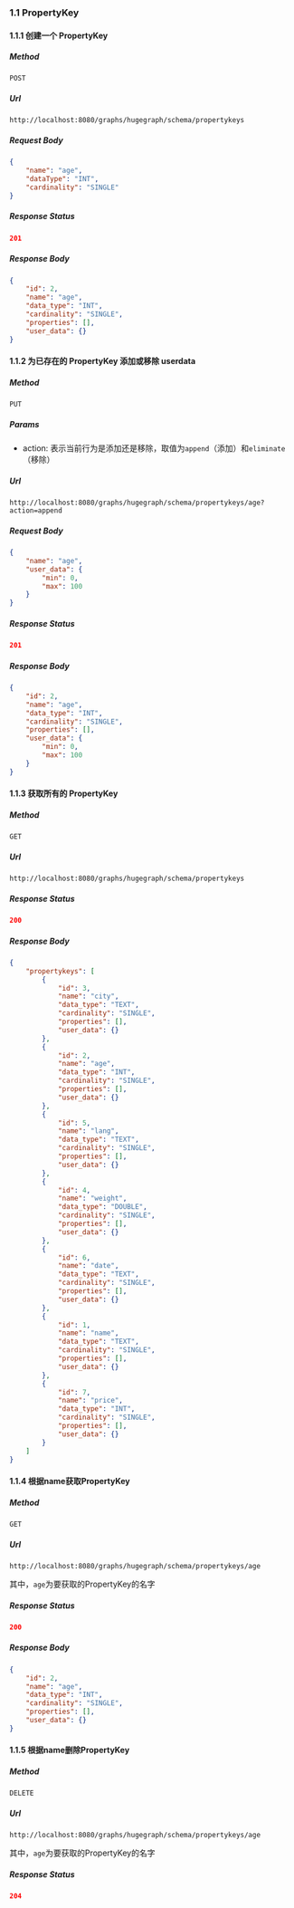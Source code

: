### 1.1 PropertyKey

#### 1.1.1 创建一个 PropertyKey

##### Method

```
POST
```

##### Url

```
http://localhost:8080/graphs/hugegraph/schema/propertykeys
```

##### Request Body

```json
{
    "name": "age",
    "dataType": "INT",
    "cardinality": "SINGLE"
}
```

##### Response Status

```json
201
```

##### Response Body

```json
{
    "id": 2,
    "name": "age",
    "data_type": "INT",
    "cardinality": "SINGLE",
    "properties": [],
    "user_data": {}
}
```

#### 1.1.2 为已存在的 PropertyKey 添加或移除 userdata

##### Method

```
PUT
```

##### Params

- action: 表示当前行为是添加还是移除，取值为`append`（添加）和`eliminate`（移除）

##### Url

```
http://localhost:8080/graphs/hugegraph/schema/propertykeys/age?action=append
```

##### Request Body

```json
{
    "name": "age",
    "user_data": {
        "min": 0,
        "max": 100
    }
}
```

##### Response Status

```json
201
```

##### Response Body

```json
{
    "id": 2,
    "name": "age",
    "data_type": "INT",
    "cardinality": "SINGLE",
    "properties": [],
    "user_data": {
        "min": 0,
        "max": 100
    }
}
```

#### 1.1.3 获取所有的 PropertyKey

##### Method

```
GET
```

##### Url

```
http://localhost:8080/graphs/hugegraph/schema/propertykeys
```

##### Response Status

```json
200
```

##### Response Body

```json
{
    "propertykeys": [
        {
            "id": 3,
            "name": "city",
            "data_type": "TEXT",
            "cardinality": "SINGLE",
            "properties": [],
            "user_data": {}
        },
        {
            "id": 2,
            "name": "age",
            "data_type": "INT",
            "cardinality": "SINGLE",
            "properties": [],
            "user_data": {}
        },
        {
            "id": 5,
            "name": "lang",
            "data_type": "TEXT",
            "cardinality": "SINGLE",
            "properties": [],
            "user_data": {}
        },
        {
            "id": 4,
            "name": "weight",
            "data_type": "DOUBLE",
            "cardinality": "SINGLE",
            "properties": [],
            "user_data": {}
        },
        {
            "id": 6,
            "name": "date",
            "data_type": "TEXT",
            "cardinality": "SINGLE",
            "properties": [],
            "user_data": {}
        },
        {
            "id": 1,
            "name": "name",
            "data_type": "TEXT",
            "cardinality": "SINGLE",
            "properties": [],
            "user_data": {}
        },
        {
            "id": 7,
            "name": "price",
            "data_type": "INT",
            "cardinality": "SINGLE",
            "properties": [],
            "user_data": {}
        }
    ]
}
```

#### 1.1.4 根据name获取PropertyKey

##### Method

```
GET
```

##### Url

```
http://localhost:8080/graphs/hugegraph/schema/propertykeys/age
```

其中，`age`为要获取的PropertyKey的名字

##### Response Status

```json
200
```

##### Response Body

```json
{
    "id": 2,
    "name": "age",
    "data_type": "INT",
    "cardinality": "SINGLE",
    "properties": [],
    "user_data": {}
}
```

#### 1.1.5 根据name删除PropertyKey

##### Method

```
DELETE
```

##### Url

```
http://localhost:8080/graphs/hugegraph/schema/propertykeys/age
```

其中，`age`为要获取的PropertyKey的名字

##### Response Status

```json
204
```
